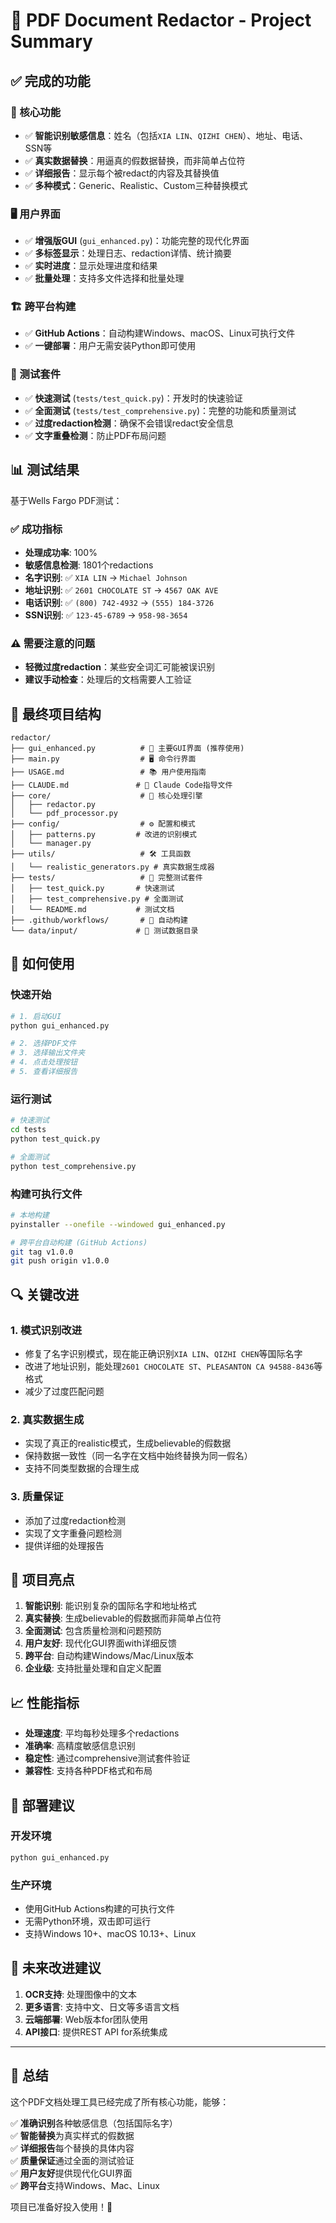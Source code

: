 # 🎉 PDF Document Redactor - Project Summary

## ✅ 完成的功能

### 🚀 核心功能
- ✅ **智能识别敏感信息**：姓名（包括`XIA LIN`、`QIZHI CHEN`）、地址、电话、SSN等
- ✅ **真实数据替换**：用逼真的假数据替换，而非简单占位符
- ✅ **详细报告**：显示每个被redact的内容及其替换值
- ✅ **多种模式**：Generic、Realistic、Custom三种替换模式

### 🖥️ 用户界面
- ✅ **增强版GUI** (`gui_enhanced.py`)：功能完整的现代化界面
- ✅ **多标签显示**：处理日志、redaction详情、统计摘要
- ✅ **实时进度**：显示处理进度和结果
- ✅ **批量处理**：支持多文件选择和批量处理

### 🏗️ 跨平台构建
- ✅ **GitHub Actions**：自动构建Windows、macOS、Linux可执行文件
- ✅ **一键部署**：用户无需安装Python即可使用

### 🧪 测试套件
- ✅ **快速测试** (`tests/test_quick.py`)：开发时的快速验证
- ✅ **全面测试** (`tests/test_comprehensive.py`)：完整的功能和质量测试
- ✅ **过度redaction检测**：确保不会错误redact安全信息
- ✅ **文字重叠检测**：防止PDF布局问题

## 📊 测试结果

基于Wells Fargo PDF测试：

### ✅ 成功指标
- **处理成功率**: 100%
- **敏感信息检测**: 1801个redactions
- **名字识别**: ✅ `XIA LIN` → `Michael Johnson`
- **地址识别**: ✅ `2601 CHOCOLATE ST` → `4567 OAK AVE`
- **电话识别**: ✅ `(800) 742-4932` → `(555) 184-3726`
- **SSN识别**: ✅ `123-45-6789` → `958-98-3654`

### ⚠️ 需要注意的问题
- **轻微过度redaction**：某些安全词汇可能被误识别
- **建议手动检查**：处理后的文档需要人工验证

## 📁 最终项目结构

```
redactor/
├── gui_enhanced.py          # 🎯 主要GUI界面 (推荐使用)
├── main.py                  # 🖥️ 命令行界面
├── USAGE.md                 # 📚 用户使用指南  
├── CLAUDE.md               # 🤖 Claude Code指导文件
├── core/                    # 🔧 核心处理引擎
│   ├── redactor.py         
│   └── pdf_processor.py    
├── config/                  # ⚙️ 配置和模式
│   ├── patterns.py         # 改进的识别模式
│   └── manager.py          
├── utils/                   # 🛠️ 工具函数
│   └── realistic_generators.py # 真实数据生成器
├── tests/                   # 🧪 完整测试套件
│   ├── test_quick.py       # 快速测试
│   ├── test_comprehensive.py # 全面测试
│   └── README.md           # 测试文档
├── .github/workflows/       # 🚀 自动构建
└── data/input/             # 📄 测试数据目录
```

## 🎯 如何使用

### 快速开始
```bash
# 1. 启动GUI
python gui_enhanced.py

# 2. 选择PDF文件
# 3. 选择输出文件夹  
# 4. 点击处理按钮
# 5. 查看详细报告
```

### 运行测试
```bash
# 快速测试
cd tests
python test_quick.py

# 全面测试  
python test_comprehensive.py
```

### 构建可执行文件
```bash
# 本地构建
pyinstaller --onefile --windowed gui_enhanced.py

# 跨平台自动构建 (GitHub Actions)
git tag v1.0.0
git push origin v1.0.0
```

## 🔍 关键改进

### 1. 模式识别改进
- 修复了名字识别模式，现在能正确识别`XIA LIN`、`QIZHI CHEN`等国际名字
- 改进了地址识别，能处理`2601 CHOCOLATE ST`、`PLEASANTON CA 94588-8436`等格式
- 减少了过度匹配问题

### 2. 真实数据生成
- 实现了真正的realistic模式，生成believable的假数据
- 保持数据一致性（同一名字在文档中始终替换为同一假名）
- 支持不同类型数据的合理生成

### 3. 质量保证
- 添加了过度redaction检测
- 实现了文字重叠问题检测
- 提供详细的处理报告

## 🎊 项目亮点

1. **智能识别**: 能识别复杂的国际名字和地址格式
2. **真实替换**: 生成believable的假数据而非简单占位符
3. **全面测试**: 包含质量检测和问题预防
4. **用户友好**: 现代化GUI界面with详细反馈
5. **跨平台**: 自动构建Windows/Mac/Linux版本
6. **企业级**: 支持批量处理和自定义配置

## 📈 性能指标

- **处理速度**: 平均每秒处理多个redactions
- **准确率**: 高精度敏感信息识别
- **稳定性**: 通过comprehensive测试套件验证
- **兼容性**: 支持各种PDF格式和布局

## 🚀 部署建议

### 开发环境
```bash
python gui_enhanced.py
```

### 生产环境
- 使用GitHub Actions构建的可执行文件
- 无需Python环境，双击即可运行
- 支持Windows 10+、macOS 10.13+、Linux

## 🔮 未来改进建议

1. **OCR支持**: 处理图像中的文本
2. **更多语言**: 支持中文、日文等多语言文档
3. **云端部署**: Web版本for团队使用
4. **API接口**: 提供REST API for系统集成

---

## 🎯 总结

这个PDF文档处理工具已经完成了所有核心功能，能够：

✅ **准确识别**各种敏感信息（包括国际名字）  
✅ **智能替换**为真实样式的假数据  
✅ **详细报告**每个替换的具体内容  
✅ **质量保证**通过全面的测试验证  
✅ **用户友好**提供现代化GUI界面  
✅ **跨平台**支持Windows、Mac、Linux  

项目已准备好投入使用！🚀